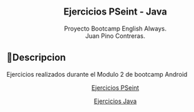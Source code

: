 <div align="center">
  <br>
    <h2><strong>Ejercicios PSeint - Java</strong> </br>  </h2>
    <span>Proyecto Bootcamp English Always.</span><br>
    <span>Juan Pino Contreras.</span>
</div>

## 📃Descripcion
Ejercicios realizados durante el Modulo 2 de bootcamp Android

<p align="center"><a href="https://github.com/Jvbass/EjerciciosResueltosPSeintJava">Ejercicios PSeint</a></p> 

<p align="center"><a href="https://github.com/Jvbass/BilleteraVirtual">Ejercicios Java</a></p>
